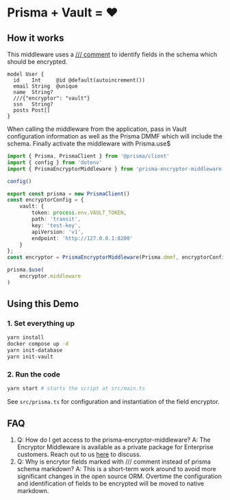 # Prisma + Vault = ❤️

## How it works

This middleware uses a [/// comment](https://www.prisma.io/docs/concepts/components/prisma-schema#comments) to identify fields in the schema which should be encrypted.

```
model User {
  id    Int     @id @default(autoincrement())
  email String  @unique
  name  String?
  ///{"encryptor": "vault"}
  ssn   String?
  posts Post[]
}
```
When calling the middleware from the application, pass in Vault configuration information as well as the Prisma DMMF which will include the schema. Finally activate the middleware with Prisma.use$

```ts
import { Prisma, PrismaClient } from '@prisma/client'
import { config } from 'dotenv'
import { PrismaEncryptorMiddleware } from 'prisma-encryptor-middleware';

config()

export const prisma = new PrismaClient()
const encryptorConfig = {
    vault: {
        token: process.env.VAULT_TOKEN,
        path: 'transit',
        key: 'test-key',
        apiVersion: 'v1',
        endpoint: 'http://127.0.0.1:8200'
    }
};
const encryptor = PrismaEncryptorMiddleware(Prisma.dmmf, encryptorConfig);

prisma.$use(
    encryptor.middleware
)
```

## Using this Demo

### 1. Set everything up

```bash
yarn install
docker compose up -d
yarn init-database
yarn init-vault
```

### 2. Run the code

```bash
yarn start # starts the script at src/main.ts
```

See `src/prisma.ts` for configuration and instantiation of the field encryptor.

## FAQ
1) Q: How do I get access to the prisma-encryptor-middleware?
  A: The Encryptor Middleware is available as a private package for Enterprise customers. Reach out to us [here](https://www.prisma.io/prisma-enterprise) to discuss.
2) Q: Why is encrytor fields marked with /// comment instead of prisma schema markdown?
  A: This is a short-term work around to avoid more significant changes in the open source ORM. Overtime the configuration and identification of fields to be encrypted will be moved to native markdown.